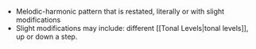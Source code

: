 - Melodic-harmonic pattern that is restated, literally or with slight modifications
- Slight modifications may include: different [[Tonal Levels|tonal levels]], up or down a step.